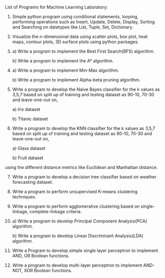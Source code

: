 List of Programs for Machine Learning Laboratory:

1) Simple python program using conditional statements, looping, performing operations such as Insert, Update, Delete, Display, Sorting and Searching on datatypes like List, Tuple, Set, Dictionary.

2) Visualize the n-dimensional data using scatter plots, box plot, heat maps, contour plots, 3D surface plots using python packages.

3) a) Write a program to implement the Best First Search(BFS) algorithm.
   
   b) Write a program to implement the A* algorithm.

4) a) Write a program to implement Min-Max algorithm.
   
   b) Write a program to implement Alpha-beta pruning algorithm.

5) Write a program to develop the Naive Bayes classifier for the k values as 3,5,7 based on split up of training and testing dataset as 90-10, 70-30 and leave-one-out on,
    
   a) Iris dataset
   
   b) Titanic dataset

6) Write a program to develop the KNN classifier for the k values as 3,5,7 based on split up of training and testing dataset as 90-10, 70-30 and leave-one-out on,
   
   a) Glass dataset
   
   b) Fruit dataset
   
using the different distance metrics like Euclidean and Manhattan distance.

7) Write a program to develop a decision tree classifier based on weather forecasting dataset.

8) Write a program to perform unsupervised K-means clustering techniques.

9) Write a program to perform agglomerative clustering based on single-linkage, complete-linkage criteria.

10) a) Write a program to develop Principal Component Analysis(PCA) algorithm.
    
    b) Write a program to develop Linear Discriminant Analysis(LDA) algorithm.

11) Write a Program to develop simple single layer perceptron to implement AND, OR Boolean functions.

12) Write a program to develop multi-layer perceptron to implement AND-NOT, XOR Boolean functions.
